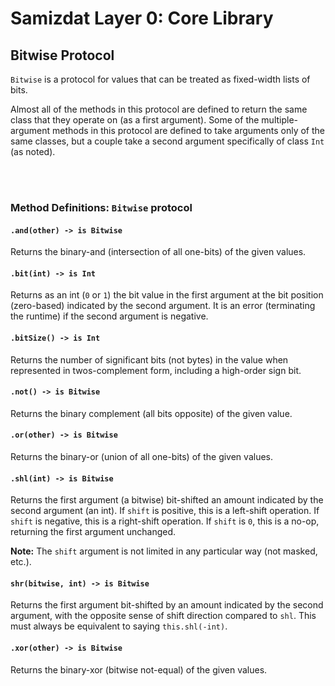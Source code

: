 Samizdat Layer 0: Core Library
==============================

Bitwise Protocol
----------------

`Bitwise` is a protocol for values that can be treated as fixed-width
lists of bits.

Almost all of the methods in this protocol are defined to return the same
class that they operate on (as a first argument). Some of the multiple-argument
methods in this protocol are defined to take arguments only of the same
classes, but a couple take a second argument specifically of class `Int`
(as noted).


<br><br>
### Method Definitions: `Bitwise` protocol

#### `.and(other) -> is Bitwise`

Returns the binary-and (intersection of all one-bits) of the given values.

#### `.bit(int) -> is Int`

Returns as an int (`0` or `1`) the bit value in the first
argument at the bit position (zero-based) indicated by the second
argument. It is an error (terminating the runtime) if the second
argument is negative.

#### `.bitSize() -> is Int`

Returns the number of significant bits (not bytes) in
the value when represented in twos-complement form, including a
high-order sign bit.

#### `.not() -> is Bitwise`

Returns the binary complement (all bits opposite) of the given value.

#### `.or(other) -> is Bitwise`

Returns the binary-or (union of all one-bits) of the given values.

#### `.shl(int) -> is Bitwise`

Returns the first argument (a bitwise) bit-shifted an amount indicated
by the second argument (an int). If `shift` is positive, this
is a left-shift operation. If `shift` is negative, this is a right-shift
operation. If `shift` is `0`, this is a no-op, returning the first
argument unchanged.

**Note:** The `shift` argument is not limited in any particular way (not
masked, etc.).

#### `shr(bitwise, int) -> is Bitwise`

Returns the first argument bit-shifted by an amount indicated by the
second argument, with the opposite sense of shift direction compared
to `shl`. This must always be equivalent to saying `this.shl(-int)`.

#### `.xor(other) -> is Bitwise`

Returns the binary-xor (bitwise not-equal) of the given values.
